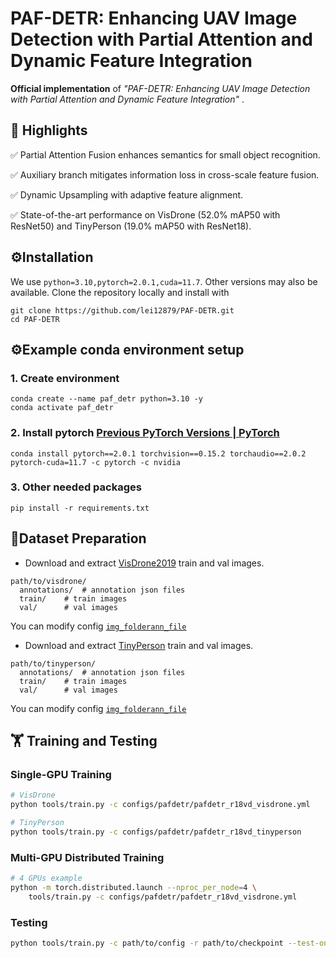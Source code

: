 # PAF-DETR: Enhancing UAV Image Detection with Partial Attention and Dynamic Feature Integration

**Official implementation** of  *"PAF-DETR: Enhancing UAV Image Detection with Partial Attention and Dynamic Feature Integration"* .



## 🚀 Highlights
✅ Partial Attention Fusion  enhances semantics for small object recognition.

✅ Auxiliary branch mitigates information loss in cross-scale feature fusion.

✅ Dynamic Upsampling with adaptive feature alignment.

✅ State-of-the-art performance on VisDrone (52.0% mAP50 with ResNet50) and TinyPerson (19.0% mAP50 with ResNet18).



##  ⚙️Installation
We use  `python=3.10,pytorch=2.0.1,cuda=11.7`. Other versions may also be available. Clone the repository locally and install with
```
git clone https://github.com/lei12879/PAF-DETR.git
cd PAF-DETR
```


## ⚙️Example conda environment setup


### 1. Create environment
```
conda create --name paf_detr python=3.10 -y
conda activate paf_detr
```
### 2. Install pytorch [Previous PyTorch Versions | PyTorch](https://pytorch.org/get-started/previous-versions/)
```
conda install pytorch==2.0.1 torchvision==0.15.2 torchaudio==2.0.2 pytorch-cuda=11.7 -c pytorch -c nvidia
```

### 3. Other needed packages
```
pip install -r requirements.txt
```


##  📂Dataset Preparation


-   Download and extract [VisDrone2019](https://github.com/VisDrone/VisDrone-Dataset.git)  train and val images. 
```
path/to/visdrone/
  annotations/  # annotation json files
  train/    # train images
  val/      # val images
```

You can modify config [`img_folder`](https://github.com/lei12879/PAF-DETR/blob/main/configs/dataset/visdrone_detection.yml)[`ann_file`](https://github.com/lei12879/PAF-DETR/blob/main/configs/dataset/visdrone_detection.yml)

- Download and extract [TinyPerson](https://universe.roboflow.com/chris-d-dbyby/tinyperson)  train and val images. 
```
path/to/tinyperson/
  annotations/  # annotation json files
  train/    # train images
  val/      # val images
```
You can modify config [`img_folder`](https://github.com/lei12879/PAF-DETR/blob/main/configs/dataset/tinyperson_detection.yml)[`ann_file`](https://github.com/lei12879/PAF-DETR/blob/main/configs/dataset/tinyperson_detection.yml)


## 🏋️ Training and Testing

### Single-GPU Training
```bash
# VisDrone 
python tools/train.py -c configs/pafdetr/pafdetr_r18vd_visdrone.yml

# TinyPerson 
python tools/train.py -c configs/pafdetr/pafdetr_r18vd_tinyperson
```

### Multi-GPU Distributed Training

```bash
# 4 GPUs example
python -m torch.distributed.launch --nproc_per_node=4 \
    tools/train.py -c configs/pafdetr/pafdetr_r18vd_visdrone.yml 
```
### Testing
```bash
python tools/train.py -c path/to/config -r path/to/checkpoint --test-only
```


